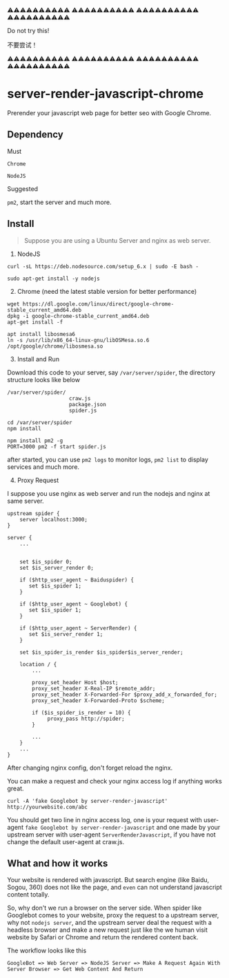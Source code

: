 
:warning::warning::warning::warning::warning::warning::warning::warning::warning::warning:
:warning::warning::warning::warning::warning::warning::warning::warning::warning::warning:
:warning::warning::warning::warning::warning::warning::warning::warning::warning::warning:
:warning::warning::warning::warning::warning::warning::warning::warning::warning::warning:

Do not try this!

不要尝试！

:warning::warning::warning::warning::warning::warning::warning::warning::warning::warning:
:warning::warning::warning::warning::warning::warning::warning::warning::warning::warning:
:warning::warning::warning::warning::warning::warning::warning::warning::warning::warning:
:warning::warning::warning::warning::warning::warning::warning::warning::warning::warning:


# server-render-javascript-chrome
Prerender your javascript web page for better seo with Google Chrome.

## Dependency

 Must 

`Chrome`

`NodeJS`

Suggested

`pm2`, start the server and much more.

## Install

> Suppose you are using a Ubuntu Server and nginx as web server.

1. NodeJS

```
curl -sL https://deb.nodesource.com/setup_6.x | sudo -E bash -

sudo apt-get install -y nodejs

```

2. Chrome (need the latest stable version for better performance)

```
wget https://dl.google.com/linux/direct/google-chrome-stable_current_amd64.deb
dpkg -i google-chrome-stable_current_amd64.deb
apt-get install -f

apt install libosmesa6
ln -s /usr/lib/x86_64-linux-gnu/libOSMesa.so.6 /opt/google/chrome/libosmesa.so
```

3. Install and Run

Download this code to your server, say `/var/server/spider`, the directory
structure looks like below

```
/var/server/spider/
                    craw.js
                    package.json
                    spider.js

```

```
cd /var/server/spider
npm install

npm install pm2 -g 
PORT=3000 pm2 -f start spider.js
```

after started, you can use `pm2 logs` to monitor logs, `pm2 list` to display services and much more.


4. Proxy Request

I suppose you use nginx as web server and run the nodejs and nginx at same server.

```
upstream spider {
    server localhost:3000;
}

server {
    ...
    
    
    set $is_spider 0;
    set $is_server_render 0;

    if ($http_user_agent ~ Baiduspider) {
       set $is_spider 1;
    }

    if ($http_user_agent ~ Googlebot) {
       set $is_spider 1;
    }

    if ($http_user_agent ~ ServerRender) {
       set $is_server_render 1;
    }

    set $is_spider_is_render $is_spider$is_server_render;

    location / {
        ...        
    
        proxy_set_header Host $host;
        proxy_set_header X-Real-IP $remote_addr;
        proxy_set_header X-Forwarded-For $proxy_add_x_forwarded_for;
        proxy_set_header X-Forwarded-Proto $scheme;

        if ($is_spider_is_render = 10) {
             proxy_pass http://spider;
        }

        ...
    }
    ...
}
```

After changing nginx config, don't forget reload the nginx.

You can make a request and check your nginx access log if anything works great.

`curl -A 'fake Googlebot by server-render-javascript' http://yourwebsite.com/abc`

You should get two line in nginx access log, one is your request with user-agent `fake Googlebot by server-render-javascript` and one made by
your upstream server with user-agent `ServerRenderJavascript`, if you have not change the default user-agent at craw.js.


## What and how it works

Your website is rendered with javascript. But search engine (like Baidu, Sogou, 360) does not like the page, and `even` can not understand javascript content totally.


So, why don't we run a browser on the server side. When spider like Googlebot comes to your website,
proxy the request to a upstream server, why not `nodejs server`, and the upstream server deal the request
with a headless browser and make a new request just like the we human visit website by Safari or Chrome and return the
rendered content back.

The workflow looks like this

```
GoogleBot => Web Server => NodeJS Server => Make A Request Again With Server Browser => Get Web Content And Return
```


